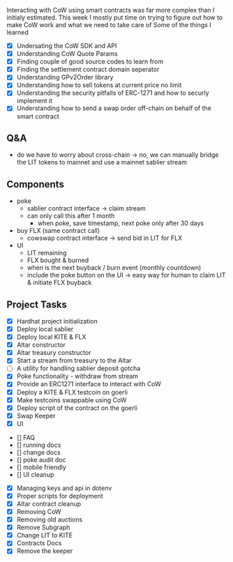 Interacting with CoW using smart contracts was far more complex than I initialy estimated.
This week I mostly put time on trying to figure out how to make CoW work and what we need to take care of
Some of the things I learned

- [x] Undersating the CoW SDK and API
- [x] Understanding CoW Quote Params
- [x] Finding couple of good source codes to learn from
- [x] Finding the settlement contract domain seperator
- [x] Understanding GPv2Order library
- [x] Understanding how to sell tokens at current price no limit
- [x] Understanding the security pitfalls of ERC-1271 and how to securly implement it
- [x] Understanding how to send a swap order off-chain on behalf of the smart contract

## Q&A

- do we have to worry about cross-chain → no, we can manually bridge the LIT tokens to mainnet and use a mainnet sablier stream

## Components

- poke
  - sablier contract interface → claim stream
  - can only call this after 1 month
    - when poke, save timestamp, next poke only after 30 days
- buy FLX (same contract call)
  - cowswap contract interface → send bid in LIT for FLX
- UI
  - LIT remaining
  - FLX bought & burned
  - when is the next buyback / burn event (monthly countdown)
  - include the poke button on the UI → easy way for human to claim LIT & initiate FLX buyback

## Project Tasks

- [x] Hardhat project initialization
- [x] Deploy local sablier
- [x] Deploy local KITE & FLX
- [x] Altar constructor
- [x] Altar treasury constructor
- [x] Start a stream from treasury to the Altar
- [ ] A utility for handling sablier deposit gotcha
- [x] Poke functionality - withdraw from stream
- [x] Provide an ERC1271 interface to interact with CoW
- [x] Deploy a KITE & FLX testcoin on goerli
- [x] Make testcoins swappable using CoW
- [x] Deploy script of the contract on the goerli
- [x] Swap Keeper
- [x] UI

- [] FAQ
- [] running docs
- [] change docs
- [] poke audit doc
- [] mobile friendly
- [] UI cleanup
- [x] Managing keys and api in dotenv
- [x] Proper scripts for deployment
- [x] Altar contract cleanup
- [x] Removing CoW
- [x] Removing old auctions
- [x] Remove Subgraph
- [x] Change LIT to KITE
- [x] Contracts Docs
- [x] Remove the keeper
